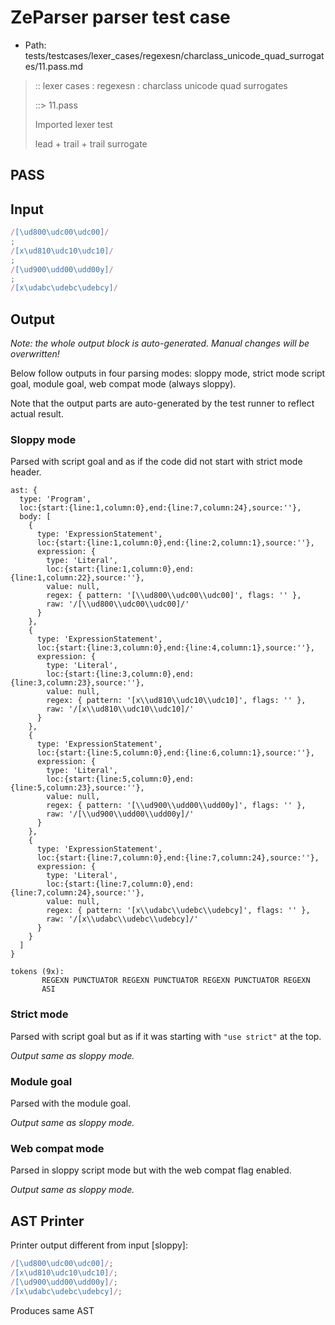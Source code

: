 # ZeParser parser test case

- Path: tests/testcases/lexer_cases/regexesn/charclass_unicode_quad_surrogates/11.pass.md

> :: lexer cases : regexesn : charclass unicode quad surrogates
>
> ::> 11.pass
>
> Imported lexer test
>
> lead + trail + trail surrogate

## PASS

## Input

`````js
/[\ud800\udc00\udc00]/
;
/[x\ud810\udc10\udc10]/
;
/[\ud900\udd00\udd00y]/
;
/[x\udabc\udebc\udebcy]/
`````

## Output

_Note: the whole output block is auto-generated. Manual changes will be overwritten!_

Below follow outputs in four parsing modes: sloppy mode, strict mode script goal, module goal, web compat mode (always sloppy).

Note that the output parts are auto-generated by the test runner to reflect actual result.

### Sloppy mode

Parsed with script goal and as if the code did not start with strict mode header.

`````
ast: {
  type: 'Program',
  loc:{start:{line:1,column:0},end:{line:7,column:24},source:''},
  body: [
    {
      type: 'ExpressionStatement',
      loc:{start:{line:1,column:0},end:{line:2,column:1},source:''},
      expression: {
        type: 'Literal',
        loc:{start:{line:1,column:0},end:{line:1,column:22},source:''},
        value: null,
        regex: { pattern: '[\\ud800\\udc00\\udc00]', flags: '' },
        raw: '/[\\ud800\\udc00\\udc00]/'
      }
    },
    {
      type: 'ExpressionStatement',
      loc:{start:{line:3,column:0},end:{line:4,column:1},source:''},
      expression: {
        type: 'Literal',
        loc:{start:{line:3,column:0},end:{line:3,column:23},source:''},
        value: null,
        regex: { pattern: '[x\\ud810\\udc10\\udc10]', flags: '' },
        raw: '/[x\\ud810\\udc10\\udc10]/'
      }
    },
    {
      type: 'ExpressionStatement',
      loc:{start:{line:5,column:0},end:{line:6,column:1},source:''},
      expression: {
        type: 'Literal',
        loc:{start:{line:5,column:0},end:{line:5,column:23},source:''},
        value: null,
        regex: { pattern: '[\\ud900\\udd00\\udd00y]', flags: '' },
        raw: '/[\\ud900\\udd00\\udd00y]/'
      }
    },
    {
      type: 'ExpressionStatement',
      loc:{start:{line:7,column:0},end:{line:7,column:24},source:''},
      expression: {
        type: 'Literal',
        loc:{start:{line:7,column:0},end:{line:7,column:24},source:''},
        value: null,
        regex: { pattern: '[x\\udabc\\udebc\\udebcy]', flags: '' },
        raw: '/[x\\udabc\\udebc\\udebcy]/'
      }
    }
  ]
}

tokens (9x):
       REGEXN PUNCTUATOR REGEXN PUNCTUATOR REGEXN PUNCTUATOR REGEXN
       ASI
`````

### Strict mode

Parsed with script goal but as if it was starting with `"use strict"` at the top.

_Output same as sloppy mode._

### Module goal

Parsed with the module goal.

_Output same as sloppy mode._

### Web compat mode

Parsed in sloppy script mode but with the web compat flag enabled.

_Output same as sloppy mode._

## AST Printer

Printer output different from input [sloppy]:

````js
/[\ud800\udc00\udc00]/;
/[x\ud810\udc10\udc10]/;
/[\ud900\udd00\udd00y]/;
/[x\udabc\udebc\udebcy]/;
````

Produces same AST
